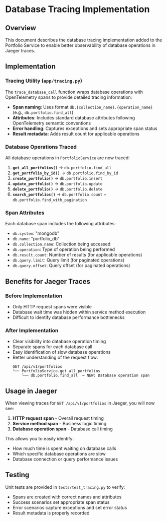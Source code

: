# Database Tracing Implementation

## Overview

This document describes the database tracing implementation added to the Portfolio Service to enable better observability of database operations in Jaeger traces.

## Implementation

### Tracing Utility (`app/tracing.py`)

The `trace_database_call` function wraps database operations with OpenTelemetry spans to provide detailed tracing information:

- **Span naming**: Uses format `db.{collection_name}.{operation_name}` (e.g., `db.portfolio.find_all`)
- **Attributes**: Includes standard database attributes following OpenTelemetry semantic conventions
- **Error handling**: Captures exceptions and sets appropriate span status
- **Result metadata**: Adds result count for applicable operations

### Database Operations Traced

All database operations in `PortfolioService` are now traced:

1. **`get_all_portfolios()`** → `db.portfolio.find_all`
2. **`get_portfolio_by_id()`** → `db.portfolio.find_by_id`  
3. **`create_portfolio()`** → `db.portfolio.insert`
4. **`update_portfolio()`** → `db.portfolio.update`
5. **`delete_portfolio()`** → `db.portfolio.delete`
6. **`search_portfolios()`** → `db.portfolio.count` + `db.portfolio.find_with_pagination`

### Span Attributes

Each database span includes the following attributes:

- `db.system`: "mongodb"
- `db.name`: "portfolio_db"
- `db.collection.name`: Collection being accessed
- `db.operation`: Type of operation being performed
- `db.result.count`: Number of results (for applicable operations)
- `db.query.limit`: Query limit (for paginated operations)
- `db.query.offset`: Query offset (for paginated operations)

## Benefits for Jaeger Traces

### Before Implementation
- Only HTTP request spans were visible
- Database wait time was hidden within service method execution
- Difficult to identify database performance bottlenecks

### After Implementation
- Clear visibility into database operation timing
- Separate spans for each database call
- Easy identification of slow database operations
- Better understanding of the request flow:
  ```
  GET /api/v1/portfolios
  └── PortfolioService.get_all_portfolios
      └── db.portfolio.find_all  ← NEW: Database operation span
  ```

## Usage in Jaeger

When viewing traces for `GET /api/v1/portfolios` in Jaeger, you will now see:

1. **HTTP request span** - Overall request timing
2. **Service method span** - Business logic timing  
3. **Database operation span** - Database call timing

This allows you to easily identify:
- How much time is spent waiting on database calls
- Which specific database operations are slow
- Database connection or query performance issues

## Testing

Unit tests are provided in `tests/test_tracing.py` to verify:
- Spans are created with correct names and attributes
- Success scenarios set appropriate span status
- Error scenarios capture exceptions and set error status
- Result metadata is properly recorded